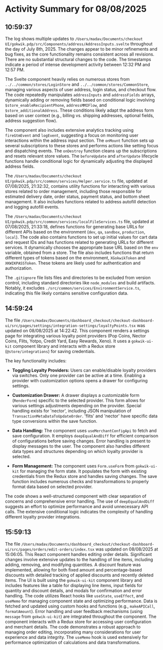# Activity Summary for 08/08/2025

## 10:59:37
The log shows multiple updates to `/Users/madav/Documents/checkout UI/gokwik.pdp/src/Components/address/AddressInputs.svelte` throughout the day of July 8th, 2025.  The changes appear to be minor refinements and bug fixes, as the core functionality remains consistent across all revisions. There are no substantial structural changes to the code.  The timestamps indicate a period of intense development activity between 12:32 PM and 12:57 PM.

The Svelte component heavily relies on numerous stores from `../../common/stores/LoginStore` and `../../common/stores/CommonStore`, managing various aspects of user address, login status, and checkout flow.  The code repeatedly manipulates `addressInputs` and `addressFields` arrays, dynamically adding or removing fields based on conditional logic involving `$store_enableRecipientPhone`, `addressMMIFlow`, and `$store_additionalAddress`.  These conditions likely adapt the address form based on user context (e.g., billing vs. shipping addresses, optional fields, address suggestion flow).

The component also includes extensive analytics tracking using `fireGtmEvent` and `logEvent`, suggesting a focus on monitoring user interactions within the address input section.  The `onMount` function sets up several subscriptions to these stores and performs actions like setting focus and dispatching events. The `onDestroy` function cleans up the subscriptions and resets relevant store values.  The `beforeUpdate` and `afterUpdate` lifecycle functions handle conditional logic for dynamically adjusting the displayed address fields.

The `/Users/madav/Documents/checkout UI/gokwik.pdp/src/common/services/Helper.service.ts` file, updated at 07/08/2025, 21:32:32, contains utility functions for interacting with various stores related to order management, including those responsible for estimated delivery date, order status, payment status, and bottom sheet management. It also includes functions related to address autofill detection and logging autofill events.

The `/Users/madav/Documents/checkout UI/gokwik.pdp/src/common/services/localFileServices.ts` file, updated at 07/08/2025, 21:33:18, defines functions for generating base URLs for different APIs based on the environment (`dev`, `qa`, `sandbox`, `production`, `local`). The code also contains functions to set up initial values for cart data and request IDs and has functions related to generating URLs for different services.  It dynamically chooses the appropriate base URL based on the `env` variable, obtained from a store. The file also includes functions that return different types of tokens based on the environment,  `XGokwikToken` and `XKWIKPASSToken`.  These tokens are likely used for authentication and authorization.


The `.gitignore` file lists files and directories to be excluded from version control, including standard directories like `node_modules` and build artifacts. Notably, it excludes `./src/common/services/EnvironmentService.ts`, indicating this file likely contains sensitive configuration data.


## 14:59:24
The file `/Users/madav/Documents/dashboard_checkout/checkout-dashboard-ui/src/pages/settings/integration-settings/loyaltyPoints.tsx` was updated on 08/08/2025 at 14:22:42.  This component renders a settings page for integrating various loyalty point providers (Pop Coins, Nector Coins, Flits, Yotpo, Credit Yard, Easy Rewards, Xeno).  It uses a `gokwik-ui-kit` component library and interacts with a Redux store (`@store/integrations`) for saving credentials.

The key functionality includes:

* **Toggling Loyalty Providers:** Users can enable/disable loyalty providers via switches.  Only one provider can be active at a time.  Enabling a provider with customization options opens a drawer for configuring settings.

* **Customization Drawer:** A drawer displays a customizable form (`RenderForm`) specific to the selected provider.  This form allows for various settings adjustments depending on the provider.  Special handling exists for 'nector', including JSON manipulation of `TransactionMetaDataToUpdateOrder`.  'flits' and 'nector' have specific data type conversions within the save function.

* **Data Handling:** The component uses `useMerchantConfigApi` to fetch and save configuration.  It employs `deepEqualAndDiff` for efficient comparison of configurations before saving changes. Error handling is present to display messages to the user. The component also handles different data types and structures depending on which loyalty provider is selected.

* **Form Management:**  The component uses `Form.useForm` from `gokwik-ui-kit` for managing the form state.  It populates the form with existing credentials from the Redux store and handles saving changes.  The save function includes numerous checks and transformations to properly format data based on selected provider.

The code shows a well-structured component with clear separation of concerns and comprehensive error handling. The use of `deepEqualAndDiff` suggests an effort to optimize performance and avoid unnecessary API calls.  The extensive conditional logic indicates the complexity of handling different loyalty provider integrations.


## 15:59:13
The file `/Users/madav/Documents/dashboard_checkout/checkout-dashboard-ui/src/pages/orders/edit-orders/index.tsx` was updated on 08/08/2025 at 15:06:05.  This React component handles editing order details.  Significant changes involve extensive updates to the handling of line items, including adding, removing, and modifying quantities.  A discount feature was implemented, allowing for both fixed amount and percentage-based discounts with detailed tracking of applied discounts and recently deleted items.  The UI is built using the `gokwik-ui-kit` component library and includes features like a table for displaying line items, input fields for quantity and discount details, and modals for confirmation and error handling.  The code utilizes React hooks like `useState`, `useEffect`, and `useMemo` for managing component state and optimizing performance.  Data is fetched and updated using custom hooks and functions (e.g., `makeAPICall`, `formatAmount`).  Error handling and user feedback mechanisms (using `message` from `gokwik-ui-kit`) are integrated throughout the component.  The component interacts with a Redux store for accessing user configuration and merchant details.  The code demonstrates a robust approach to managing order editing, incorporating many considerations for user experience and data integrity.  The `useMemo` hook is used extensively for performance optimization of calculations and data transformations.
